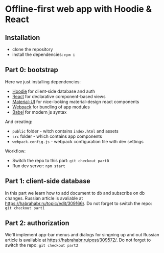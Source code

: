 Offline-first web app with Hoodie & React
=========================================

Installation
------------
- clone the repository
- install the dependencies: `npm i`


Part 0: bootstrap
-----------------
Here we just installing dependencies:

- [Hoodie](http://docs.hood.ie/camp/) for client-side database and auth
- [React](https://facebook.github.io/react/) for declarative component-based
  views
- [Material-UI](http://www.material-ui.com/) for nice-looking material-design
  react components
- [Webpack](https://webpack.github.io/) for bundling of app modules
- [Babel](https://babeljs.io/) for modern js syntax

And creating:

- `public` folder - witch contains `index.html` and assets
- `src` folder - which contains app components
- `webpack.config.js` - webpack configuration file with dev settings

Workflow:

- Switch the repo to this part: `git checkout part0`
- Run dev server: `npm start`

Part 1: client-side database
----------------------------
In this part we learn how to add document to db and subscribe on db changes.
Russian article is avaliable at <https://habrahabr.ru/topic/edit/309166/>.
Do not forget to switch the repo: `git checkout part1`

Part 2: authorization
---------------------
We'll implement app-bar menus and dialogs for singning up and out
Russian article is avaliable at <https://habrahabr.ru/post/309572/>.
Do not forget to switch the repo: `git checkout part2`
